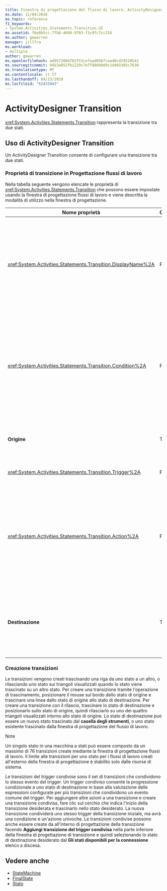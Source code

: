 ```yaml
---
title: Finestra di progettazione del flusso di lavoro, ActivityDesigner Transition
ms.date: 11/04/2016
ms.topic: reference
f1_keywords:
- System.Activities.Statements.Transition.UI
ms.assetid: f6e8b5cc-7fb8-4699-9703-f3c9fc7cc316
ms.author: gewarren
manager: jillfra
ms.workload:
- multiple
author: gewarren
ms.openlocfilehash: ad9572004702f53cefaad05bfcaad0cd29520542
ms.sourcegitcommit: 94b3a052fb1229c7e7f8804b09c1d403385c7630
ms.translationtype: MT
ms.contentlocale: it-IT
ms.lasthandoff: 04/23/2019
ms.locfileid: "62433943"
---
```

# <a name="transition-activity-designer"></a>ActivityDesigner Transition

<xref:System.Activities.Statements.Transition> rappresenta la transizione tra due stati.

## <a name="using-the-transition-activity-designer"></a>Uso di ActivityDesigner Transition

Un ActivityDesigner Transition consente di configurare una transizione tra due stati.

### <a name="transition-properties-in-the-workflow-designer"></a>Proprietà di transizione in Progettazione flussi di lavoro

Nella tabella seguente vengono elencate le proprietà di <xref:System.Activities.Statements.Transition> che possono essere impostate usando la finestra di progettazione flussi di lavoro e viene descritta la modalità di utilizzo nella finestra di progettazione.

|Nome proprietà|Obbligatorio|Utilizzo|
|-|--------------|-|
|<xref:System.Activities.Statements.Transition.DisplayName%2A>|False|Specifica il nome descrittivo dell'ActivityDesigner <xref:System.Activities.Statements.Transition>. Il valore predefinito è **T1**. Il valore può essere modificato nella griglia della proprietà, nell'intestazione della finestra di progettazione estesa di transizione e nell'intestazione della sezione di azione all'interno della finestra di progettazione espansa di transizione. <xref:System.Activities.Activity.DisplayName%2A> è usato per l'esplorazione tramite la barra di navigazione visualizzata nella parte superiore della Progettazione flussi di lavoro.<br /><br /> Sebbene la proprietà <xref:System.Activities.Activity.DisplayName%2A> non sia obbligatoria, se ne consiglia l'uso.|
|<xref:System.Activities.Statements.Transition.Condition%2A>|False|Se presente, specifica un'espressione che deve restituire **True** prima che il controllo viene passato allo stato di destinazione. Tale condizione può essere modificata nella griglia delle proprietà e nella finestra di progettazione estesa di transizione. Più condizioni in una transizione condivisa vengono valutate nell'ordine in cui appaiono nella finestra di progettazione di transizione. **Nota:**  Si noti che se il <xref:System.Activities.Statements.Transition.Condition%2A> di una transizione viene valutata **False** (o tutte le condizioni di una transizione trigger condivisa restituiscono **False**), non verrà eseguita la transizione e tutti i trigger per tutti i transizioni dallo state ripianificate. In questa esercitazione, questa situazione non può verificarsi a causa della modalità con cui le condizioni vengono configurate (esistono azioni specifiche per verificare se il valore indicato è corretto o errato).|
|**Origine**|True|Indica lo stato da cui ha origine questa transizione. Facendo clic sul nome dello stato di origine si passa dalla visualizzazione Progettazione a una visualizzazione espansa di tale stato. Questo valore viene impostato quando la transizione viene creata e non può essere modificata.|
|<xref:System.Activities.Statements.Transition.Trigger%2A>|False|Specifica l'attività il cui completamento avvia la transizione. Per impostare questa attività, trascinare un'attività dal **casella degli strumenti** e rilasciarlo sulle **Trigger** sezione della transizione.|
|<xref:System.Activities.Statements.Transition.Action%2A>|False|Specifica l'attività che viene eseguita al termine dell'attività di trigger e le <xref:System.Activities.Statements.Transition.Condition%2A>, se presente, restituisce **true**. Questa attività viene eseguita durante la transizione allo stato di destinazione, dopo l'esecuzione dell'attività di <xref:System.Activities.Statements.State.Exit%2A> per lo stato di origine, se presente. Quando la finestra di progettazione di transizione viene espansa, questo valore può essere impostato trascinando un'attività dal **casella degli strumenti** e rilasciandola le **azione** sezione della transizione. Possono essere presenti più azioni per una sola transizione. Le singole azioni possono essere espanse e contratte e possono essere ordinate facendo clic sulla freccia verso l'alto o verso il basso visualizzato sull'azione quando sono presenti più azioni in una transizione.|
|**Destinazione**|True|Indica lo stato in cui si trova la macchina a stati dopo il completamento della transizione. Ciò corrisponde alla proprietà <xref:System.Activities.Statements.Transition.To%2A> della transizione nel modello a oggetti. Facendo clic sul nome dello stato di destinazione si passa dalla visualizzazione Progettazione a una visualizzazione estesa di tale stato. Questo valore viene impostato quando viene creata la transizione e può essere modificato trascinando la freccia che connette la transizione allo stato di destinazione nella finestra di progettazione.|

### <a name="creating-transitions"></a>Creazione transizioni

Le transizioni vengono creati trascinando una riga da uno stato a un altro, o rilasciando uno stato sui triangoli visualizzati quando lo stato viene trascinato su un altro stato. Per creare una transizione tramite l'operazione di trascinamento, posizionare il mouse sul bordo dello stato di origine e trascinare una linea dallo stato di origine allo stato di destinazione. Per creare una transizione con il rilascio, trascinare lo stato di destinazione e posizionarlo sullo stato di origine, quindi rilasciarlo su uno dei quattro triangoli visualizzati intorno allo stato di origine. Lo stato di destinazione può essere un nuovo stato trascinato dal **casella degli strumenti**, o uno stato esistente trascinato dalla finestra di progettazione del flusso di lavoro.

> [!NOTE]
> Un singolo stato in una macchina a stati può essere composto da un massimo di 76 transizioni create mediante la finestra di progettazione flussi di lavoro. Il limite alle transizioni per uno stato per i flussi di lavoro creati all'esterno della finestra di progettazione è stabilito solo dalle risorse di sistema.

Le transizioni del trigger condivise sono il set di transizioni che condividono lo stesso evento del trigger. Un trigger condiviso consente la progressione condizionale a uno stato di destinazione in base alla valutazione delle espressioni configurate per più transizioni che condividono un evento comune del trigger. Per aggiungere altre azioni a una transizione e creare una transizione condivisa, fare clic sul cerchio che indica l'inizio della transizione desiderata e trascinarlo nello stato desiderato. La nuova transizione condividerà uno stesso trigger della transizione iniziale, ma avrà una condizione e un'azione univoche. Le transizioni condivise possono anche essere create da all'interno di progettazione della transizione facendo **Aggiungi transizione del trigger condivisa** nella parte inferiore della finestra di progettazione di transizione e quindi selezionando lo stato di destinazione desiderato dal  **Gli stati disponibili per la connessione** elenco a discesa.

## <a name="see-also"></a>Vedere anche

- [StateMachine](../workflow-designer/statemachine-activity-designer.md)
- [FinalState](../workflow-designer/finalstate-activity-designer.md)
- [Stato](../workflow-designer/state-activity-designer.md)
